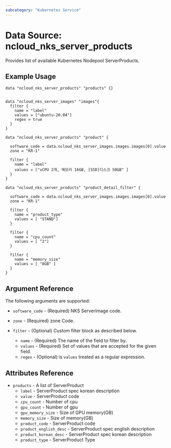 ```yaml
---
subcategory: "Kubernetes Service"
---
```



# Data Source: ncloud_nks_server_products

Provides list of available Kubernetes Nodepool ServerProducts.

## Example Usage

```hcl
data "ncloud_nks_server_products" "products" {}


data "ncloud_nks_server_images" "images"{
  filter {
    name = "label"
    values = ["ubuntu-20.04"]
    regex = true
  }
}

data "ncloud_nks_server_products" "product" {

  software_code = data.ncloud_nks_server_images.images.images[0].value
  zone = "KR-1"

  filter {
    name = "label"
    values = ["vCPU 2개, 메모리 16GB, [SSD]디스크 50GB" ]
  }
}

data "ncloud_nks_server_products" "product_detail_filter" {

  software_code = data.ncloud_nks_server_images.images.images[0].value
  zone = "KR-1"

  filter {
    name = "product_type"
    values = [ "STAND"]
  }

  filter {
    name = "cpu_count"
    values = [ "2"]
  }

  filter {
    name = "memory_size"
    values = [ "8GB" ]
  }
}

```

## Argument Reference

The following arguments are supported:

* `software_code` - (Required) NKS ServerImage code.
* `zone` - (Required) zone Code.

* `filter` - (Optional) Custom filter block as described below.
  * `name` - (Required) The name of the field to filter by.
  * `values` - (Required) Set of values that are accepted for the given field.
  * `regex` - (Optional) is `values` treated as a regular expression.

## Attributes Reference

* `products` - A list of ServerProduct
  * `label` - ServerProduct spec korean description
  * `value` - ServerProduct code
  * `cpu_count` - Number of cpu
  * `gpu_count` - Number of gpu
  * `gpu_memory_size` - Size of GPU memory(GB)
  * `memory_size` - Size of memory(GB)
  * `product_code` -  ServerProduct code
  * `product_english_desc` - ServerProduct spec english description
  * `product_korean_desc` - ServerProduct spec korean description
  * `product_type` - ServerProduct Type